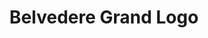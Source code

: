 ---
title: "Belvedere Grand Logo"
Description: "The Belvedere Grand is an Inn and Restaurant in Michigan's Upper Peninsula."
ogimage: "/images/belvedere-grand-og-image.jpg"
websiteURL: "https://www.thebelvederegrand.com/"
contactURL: "/contact/"
gallery:
  - src: "/images/portfolio/belvedere-grand/belvedere-grand-logo-green-gold.jpg"
    lightbox: "/images/portfolio/belvedere-grand/belvedere-grand-logo-green-gold.jpg"
    alt: "Green & Gold Belvedere Grand logo mockup."
  - src: "/images/portfolio/belvedere-grand/belvedere-grand-business-card.jpg"
    lightbox: "/images/portfolio/belvedere-grand/belvedere-grand-business-card.jpg"
    alt: "Business card mockup."
  - src: "/images/portfolio/belvedere-grand/belvedere-grand-logo-white-gold.jpg"
    lightbox: "/images/portfolio/belvedere-grand/belvedere-grand-logo-white-gold.jpg"
    alt: "White & Gold Belvedere Grand logo mockup."
  - src: "/images/portfolio/belvedere-grand/belvedere-grand-banner.jpg"
    lightbox: "/images/portfolio/belvedere-grand/belvedere-grand-banner.jpg"
    alt: "Banner mockup"
overview: "The Belvedere Grand is an inn and restaurant in the Upper Peninsula of Michigan. At the time of this project, it had just been purchased from a family that had owned it for decades prior. 'The Belvedere Grand' was a new name, and thus, a new logo was in order."
features:
  - "Logo Design"
  - "Brand Design"
  - "Adobe Illustrator"
  - "Marketing"
  - "Print Design"
  - "Graphic design"
videoURL: ""
background: "When my girlfriend and I were living in the Upper Peninsula or Michigan for a Summer, she was bartending at a local inn that had just recently changed hands. I would stop by to keep Olivia company every now again, and on one such occasion, I struck up a conversation with the new owner. She told me her ambitions for upgrading the establishment and her desire to give it a more 'luxurious' facelift. Inspired, I went home a drafted something akin to what you see above. I sent her my idea, and she loved it! We ran with the concept and proceeded to draft a suite of brand deliverables to transform The Belvedere Grand into a jewel of the Upper Peninsula."
challenge: "The clientele prior to the re-brand were vacationers and ATV'ers in the Summer, and fishermen and snowmobilers in the Winter. The logo had to convey a high-end option for the area, without alienating the customer base that had kept it in business up to this point. The chosen typeface conveys larger-than-life luxury, but the thin, whispy characters and silhouette of a goat keep it grounded in 'UP-authenticity'."
---